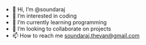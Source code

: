 - 👋 Hi, I’m @soundaraj
- 👀 I’m interested in coding
- 🌱 I’m currently learning programming
- 💞️ I’m looking to collaborate on projects
- 📫 How to reach me soundaraj.thevan@gmail.com

<!---
soundaraj/soundaraj is a ✨ special ✨ repository because its `README.md` (this file) appears on your GitHub profile.
You can click the Preview link to take a look at your changes.
--->
